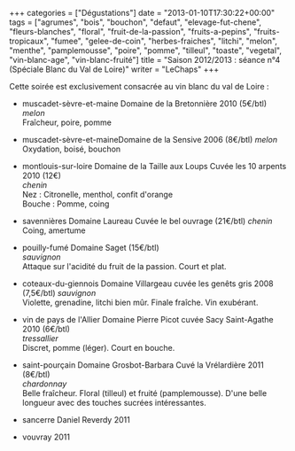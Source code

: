 +++
categories = ["Dégustations"]
date = "2013-01-10T17:30:22+00:00"
tags = ["agrumes", "bois", "bouchon", "defaut", "elevage-fut-chene", "fleurs-blanches", "floral", "fruit-de-la-passion", "fruits-a-pepins", "fruits-tropicaux", "fumee", "gelee-de-coin", "herbes-fraiches", "litchi", "melon", "menthe", "pamplemousse", "poire", "pomme", "tilleul", "toaste", "vegetal", "vin-blanc-age", "vin-blanc-fruité"] 
title = "Saison 2012/2013 : séance n°4 (Spéciale Blanc du Val de Loire)"
writer = "LeChaps"
+++

Cette soirée est exclusivement consacrée au vin blanc du val de Loire : 

* muscadet-sèvre-et-maine Domaine de la Bretonnière 2010  (5€/btl)
_melon_  
Fraîcheur, poire, pomme

* muscadet-sèvre-et-maineDomaine de la Sensive 2006  (8€/btl)
_melon_  
Oxydation, boisé, bouchon

* montlouis-sur-loire Domaine de la Taille aux Loups Cuvée les 10 arpents 2010 (12€) <i class="fa fa-plus-circle"></i>  
_chenin_  
Nez : Citronelle, menthol, confit d'orange  
Bouche : Pomme, coing

* savennières Domaine Laureau Cuvée le bel ouvrage (21€/btl)
_chenin_  
Coing, amertume

* pouilly-fumé Domaine Saget (15€/btl) <i class="fa fa-minus-circle"></i>  
_sauvignon_  
Attaque sur l'acidité du fruit de la passion. Court et plat.

* coteaux-du-giennois Domaine Villargeau cuvée les genêts gris 2008 (7,5€/btl)
_sauvignon_  
Violette, grenadine, litchi bien mûr. Finale fraîche. Vin exubérant.

* vin de pays de l'Allier Domaine Pierre Picot cuvée Sacy Saint-Agathe 2010 (6€/btl) <i class="fa fa-minus-circle"></i>  
_tressallier_  
Discret, pomme (léger). Court en bouche.

* saint-pourçain Domaine Grosbot-Barbara Cuvé la Vrélardière 2011 (8€/btl) <i class="fa fa-plus-circle"></i> <i class="fa fa-plus-circle"></i>    
_chardonnay_  
Belle fraîcheur. Floral (tilleul) et fruité (pamplemousse). D'une belle longueur avec des touches sucrées intéressantes.

* sancerre Daniel Reverdy 2011

* vouvray 2011

